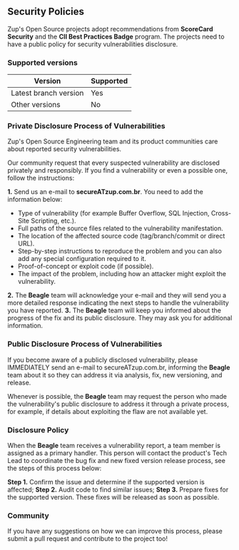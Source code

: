 ## **Security Policies**

Zup's Open Source projects adopt recommendations from **ScoreCard Security** and the **CII Best Practices Badge** program. The projects need to have a public policy for security vulnerabilities disclosure.

### **Supported versions**

|Version                   |Supported |
|---                       |---       |
|Latest branch version     |Yes       |
|Other versions            |No        |

### **Private Disclosure Process of Vulnerabilities**

Zup's Open Source Engineering team and its product communities care about reported security vulnerabilities.

Our community request that every suspected vulnerability are disclosed privately and responsibly. 
If you find a vulnerability or even a possible one, follow the instructions:
 
**1.** Send us an e-mail to **secureATzup.com.br**. You need to add the information below: 
- Type of vulnerability (for example Buffer Overflow, SQL Injection, Cross-Site Scripting, etc.).
- Full paths of the source files related to the vulnerability manifestation.
- The location of the affected source code (tag/branch/commit or direct URL).
- Step-by-step instructions to reproduce the problem and you can also add any special configuration required to it.
- Proof-of-concept or exploit code (if possible).
- The impact of the problem, including how an attacker might exploit the vulnerability.

**2.** The **Beagle** team will acknowledge your e-mail and they will send you a more detailed response indicating the next steps to handle the vulnerability you have reported. 
**3.** The **Beagle** team will keep you informed about the progress of the fix and its public disclosure. They may ask you for additional information.



### **Public Disclosure Process of Vulnerabilities**

If you become aware of a publicly disclosed vulnerability, please IMMEDIATELY send an e-mail to secureATzup.com.br, informing the **Beagle** team about it so they can address it via analysis, fix, new versioning, and release.

Whenever is possible, the **Beagle** team may request the person who made the vulnerability's public disclosure to address it through a private process, for example, if details about exploiting the flaw are not available yet.

### **Disclosure Policy**
When the **Beagle** team receives a vulnerability report, a team member is assigned as a primary handler. This person will contact the product's Tech Lead to coordinate the bug fix and new fixed version release process, see the steps of this process below: 

**Step 1.** Confirm the issue and determine if the supported version is affected;
**Step 2.** Audit code to find similar issues;
**Step 3.** Prepare fixes for the supported version. These fixes will be released as soon as possible.

### **Community**

If you have any suggestions on how we can improve this process, please submit a pull request and contribute to the project too! 